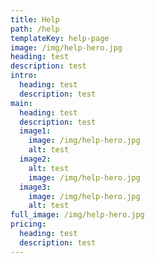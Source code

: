```yaml
---
title: Help
path: /help
templateKey: help-page
image: /img/help-hero.jpg
heading: test
description: test
intro:
  heading: test
  description: test
main:
  heading: test
  description: test
  image1:
    image: /img/help-hero.jpg
    alt: test
  image2:
    alt: test
    image: /img/help-hero.jpg
  image3:
    image: /img/help-hero.jpg
    alt: test
full_image: /img/help-hero.jpg
pricing:
  heading: test
  description: test
---
```

